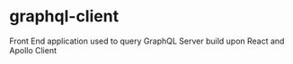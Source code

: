 # graphql-client
Front End application used to query GraphQL Server build upon React and Apollo Client
